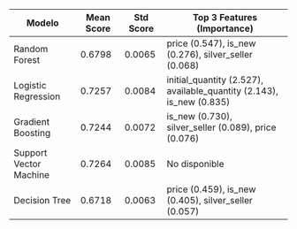 
| Modelo | Mean Score | Std Score | Top 3 Features (Importance) |
|--------|------------|-----------|------------------------------|
| Random Forest | 0.6798 | 0.0065 | price (0.547), is_new (0.276), silver_seller (0.068) |
| Logistic Regression | 0.7257 | 0.0084 | initial_quantity (2.527), available_quantity (2.143), is_new (0.835) |
| Gradient Boosting | 0.7244 | 0.0072 | is_new (0.730), silver_seller (0.089), price (0.076) |
| Support Vector Machine | 0.7264 | 0.0085 | No disponible |
| Decision Tree | 0.6718 | 0.0063 | price (0.459), is_new (0.405), silver_seller (0.057) |
